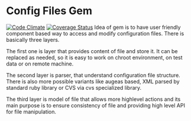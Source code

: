 Config Files Gem
================
[![Code Climate](https://codeclimate.com/github/jreidinger/config_files/badges/gpa.svg)](https://codeclimate.com/github/jreidinger/config_files)
[![Coverage Status](https://coveralls.io/repos/jreidinger/config_files/badge.svg?branch=master&service=github)](https://coveralls.io/github/jreidinger/config_files?branch=master)
Idea of gem is to have user friendly component based way to access and modify
configuration files. There is basically three layers.

The first one is layer that provides content of file and store it. It can be
replaced as needed, so it is easy to work on chroot environment, on test data
or on remote machine.

The second layer is parser, that understand configuration file structure.
There is also more possible variants like augeas based, XML parsed by standard
ruby library or CVS via cvs specialized library.

The third layer is model of file that allows more highlevel actions and its main
purpose is to ensure consistency of file and providing high level API for
file manipulation.
